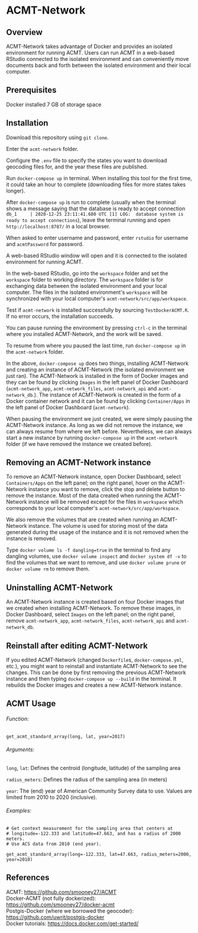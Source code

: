 # ACMT-Network

## Overview
ACMT-Network takes advantage of Docker and provides an isolated environment for running ACMT. Users can run ACMT in a web-based RStudio connected to the isolated environment and can conveniently move documents back and forth between the isolated environment and their local computer.

## Prerequisites
Docker installed
7 GB of storage space

## Installation
Download this repository using `git clone`. 

Enter the `acmt-network` folder.

Configure the `.env` file to specify the states you want to download geocoding files for, and the year these files are published.
 
Run `docker-compose up` in terminal. When installing this tool for the first time, it could take an hour to complete (downloading files for more states takes longer).

After `docker-compose up` is run to complete (usually when the terminal shows a message saying that the database is ready to accept connection `db_1     | 2020-12-25 23:11:41.680 UTC [1] LOG:  database system is ready to accept connections`), leave the terminal running and open `http://localhost:8787/` in a local browser. 

When asked to enter username and password, enter `rstudio` for username and `acmtPassword` for password. 

A web-based RStudio window will open and it is connected to the isolated environment for running ACMT. 

In the web-based RStudio, go into the `workspace` folder and set the `workspace` folder to working directory. The `workspace` folder is for exchanging data between the isolated environment and your local computer. The files in the isolated environment's `workspace` will be synchronized with your local computer's `acmt-network/src/app/workspace`.

Test if `acmt-network` is installed successfully by sourcing `TestDockerACMT.R`. If no error occurs, the installation succeeds.

You can pause running the environment by pressing `ctrl-c` in the terminal where you installed ACMT-Network, and the work will be saved.

To resume from where you paused the last time, run `docker-compose up` in the `acmt-network` folder.

In the above, `docker-compose up` does two things, installing ACMT-Network and creating an instance of ACMT-Network (the isolated environment we just ran). The ACMT-Network is installed in the form of Docker images and they can be found by clicking `Images` in the left panel of Docker Dashboard (`acmt-network_app`, `acmt-network_files`, `acmt-network_api` and `acmt-network_db`.). The instance of ACMT-Network is created in the form of a Docker container network and it can be found by clicking `Container/Apps` in the left panel of Docker Dashboard (`acmt-network`).

When pausing the environment we just created, we were simply pausing the ACMT-Network instance. As long as we did not remove the instance, we can always resume from where we left before. Nevertheless, we can always start a new instance by running `docker-compose up` in the `acmt-network` folder (if we have removed the instance we created before).


## Removing an ACMT-Network instance 
To remove an ACMT-Network instance, open Docker Dashboard, select `Containers/Apps` on the left panel; on the right panel, hover on the ACMT-Network instance you want to remove, click the stop and delete button to remove the instance. Most of the data created when running the ACMT-Network instance will be removed except for the files in `workspace` which corresponds to your local computer's `acmt-network/src/app/workspace`.

We also remove the volumes that are created when running an ACMT-Network instance. The volume is used for storing most of the data generated during the usage of the instance and it is not removed when the instance is removed. 

Type `docker volume ls -f dangling=true` in the terminal to find any dangling volumes, use `docker volume inspect` and `docker system df -v` to find the volumes that we want to remove, and use `docker volume prune` or `docker volume rm` to remove them.

## Uninstalling ACMT-Network
An ACMT-Network instance is created based on four Docker images that we created when installing ACMT-Network. To remove these images, in Docker Dashboard, select `Images` on the left panel; on the right panel, remove `acmt-network_app`, `acmt-network_files`, `acmt-network_api` and `acmt-network_db`.


## Reinstall after editing ACMT-Network
If you edited ACMT-Network (changed `Dockerfile`s, `docker-compose.yml`, etc.), you might want to reinstall and instantiate ACMT-Network to see the changes. This can be done by first removing the previous ACMT-Network instance and then typing `docker-compose up --build` in the terminal. It rebuilds the Docker images and creates a new ACMT-Network instance.

## ACMT Usage
###### Function:

`get_acmt_standard_array(long, lat, year=2017)`

###### Arguments:

`long`, `lat`: Defines the centroid (longitude, latitude) of the sampling area

`radius_meters`: Defines the radius of the sampling area (in meters)

`year`: The (end) year of American Community Survey data to use. Values are limited from 2010 to 2020 (inclusive).

###### Examples:

```
# Get context measurement for the sampling area that centers at 
# longitude=-122.333 and latitude=47.663, and has a radius of 2000 meters. 
# Use ACS data from 2010 (end year).

get_acmt_standard_array(long=-122.333, lat=47.663, radius_meters=2000, year=2010)
```

## References
ACMT: https://github.com/smooney27/ACMT  
Docker-ACMT (not fully dockerized): https://github.com/smooney27/docker-acmt  
Postgis-Docker (where we borrowed the geocoder): https://github.com/uwrit/postgis-docker  
Docker tutorials: https://docs.docker.com/get-started/  
